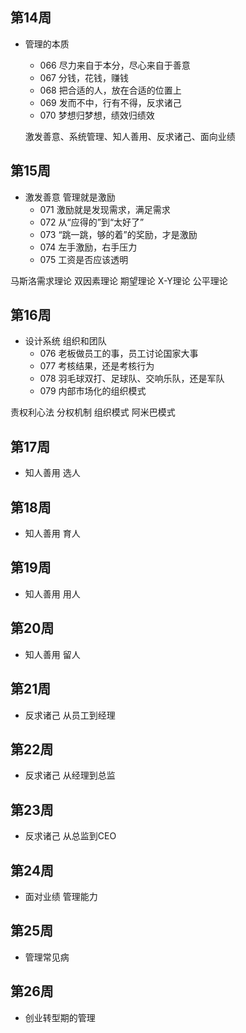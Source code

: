 ## 第14周 ##
- 管理的本质
	- 066 尽力来自于本分，尽心来自于善意
	- 067 分钱，花钱，赚钱
	- 068 把合适的人，放在合适的位置上
	- 069 发而不中，行有不得，反求诸己
	- 070 梦想归梦想，绩效归绩效
	
	激发善意、系统管理、知人善用、反求诸己、面向业绩
## 第15周 ##
- 激发善意 管理就是激励
	- 071 激励就是发现需求，满足需求
	- 072 从“应得的”到“太好了”
	- 073 “跳一跳，够的着”的奖励，才是激励 
	- 074 左手激励，右手压力 
	- 075 工资是否应该透明

马斯洛需求理论 双因素理论 期望理论 X-Y理论 公平理论

## 第16周 ##
- 设计系统 组织和团队
	- 076 老板做员工的事，员工讨论国家大事
	- 077 考核结果，还是考核行为
	- 078 羽毛球双打、足球队、交响乐队，还是军队 
	- 079 内部市场化的组织模式

责权利心法 分权机制 组织模式 阿米巴模式

## 第17周 ##
- 知人善用 选人

## 第18周 ##
- 知人善用 育人

## 第19周 ##
- 知人善用 用人

## 第20周 ##
- 知人善用 留人

## 第21周 ##
- 反求诸己 从员工到经理

## 第22周 ##
- 反求诸己 从经理到总监

## 第23周 ##
- 反求诸己 从总监到CEO

## 第24周 ##
- 面对业绩 管理能力

## 第25周 ##
- 管理常见病

## 第26周 ##
- 创业转型期的管理



